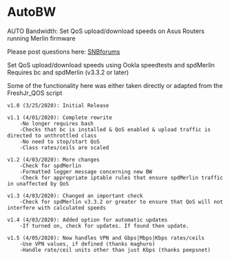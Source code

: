 # AutoBW
AUTO Bandwidth: Set QoS upload/download speeds on Asus Routers running Merlin firmware

Please post questions here:
[SNBforums](https://www.snbforums.com/threads/autobw-automatically-set-qos-bandwidth-using-spdmerlin.63067/)

Set QoS upload/download speeds using Ookla speedtests and spdMerlin
Requires bc and spdMerlin (v3.3.2 or later)

Some of the functionality here was either taken directly or adapted from the FreshJr_QOS script

	v1.0 (3/25/2020): Initial Release
	
	v1.1 (4/01/2020): Complete rewrite
		-No longer requires bash
		-Checks that bc is installed & QoS enabled & upload traffic is directed to unthrottled class
		-No need to stop/start QoS
		-Class rates/ceils are scaled
	
	v1.2 (4/03/2020): More changes
		-Check for spdMerlin
		-Formatted logger message concerning new BW
		-Check for appropriate iptable rules that ensure spdMerlin traffic in unaffected by QoS
	
	v1.3 (4/03/2020): Changed an important check
		-Check for spdMerlin v3.3.2 or greater to ensure that QoS will not interfere with calculated speeds
	
	v1.4 (4/03/2020): Added option for automatic updates
		-If turned on, check for updates. If found then update.
	
	v1.5 (4/05/2020): Now handles VPN and Gbps|Mbps|Kbps rates/ceils
		-Use VPN values, if defined (thanks maghuro)
		-Handle rate/ceil units other than just Kbps (thanks peepsnet)
